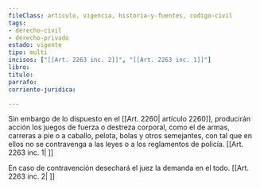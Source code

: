 ```yaml
---
fileClass: articulo, vigencia, historia-y-fuentes, codigo-civil
tags:
- derecho-civil
- derecho-privado
estado: vigente
tipo: multi
incisos: ["[[Art. 2263 inc. 2]]", "[[Art. 2263 inc. 1]]"]
libro:
titulo:
parrafo:
corriente-juridica:

---
```

Sin embargo de lo dispuesto en el [[Art. 2260| artículo 2260]], producirán acción los juegos de fuerza o destreza corporal, como el de armas, carreras a pie o a caballo, pelota, bolas y otros semejantes, con tal que en ellos no se contravenga a las leyes o a los reglamentos de policía. [[Art. 2263 inc. 1| ]]

En caso de contravención desechará el juez la demanda en el todo. [[Art. 2263 inc. 2| ]]